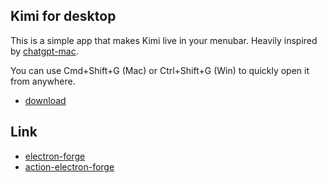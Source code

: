 ## Kimi for desktop

This is a simple app that makes Kimi live in your menubar. Heavily inspired
by [chatgpt-mac](https://github.com/vincelwt/chatgpt-mac/).

You can use Cmd+Shift+G (Mac) or Ctrl+Shift+G (Win) to quickly open it from anywhere.

- [download](https://github.com/hocgin/kimi-app)

## Link

- [electron-forge](https://www.electronforge.io/)
- [action-electron-forge](https://github.com/jsoma/action-electron-forge)
